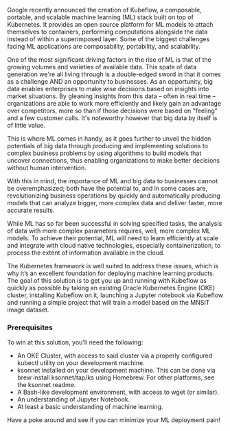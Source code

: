 Google recently announced the creation of Kubeflow, a composable, portable, and scalable machine learning (ML) stack built on top of Kubernetes. It provides an open source platform for ML models to attach themselves to containers, performing computations alongside the data instead of within a superimposed layer. Some of the biggest challenges facing ML applications are composability, portability, and scalability.

One of the most significant driving factors in the rise of ML is that of the growing volumes and varieties of available data. This spate of data generation we're all living through is a double-edged sword in that it comes as a challenge AND an opportunity to businesses. As an opportunity, big data enables enterprises to make wise decisions based on insights into market situations. By gleaning insights from this data – often in real time – organizations are able to work more efficiently and likely gain an advantage over competitors, more so than if those decisions were based on "feeling" and a few customer calls. It's noteworthy however that big data by itself is of little value.

This is where ML comes in handy, as it goes further to unveil the hidden potentials of big data through producing and implementing solutions to complex business problems by using algorithms to build models that uncover connections, thus enabling organizations to make better decisions without human intervention.

With this in mind, the importance of ML and big data to businesses cannot be overemphasized; both have the potential to, and in some cases are, revolutionizing business operations by quickly and automatically producing models that can analyze bigger, more complex data and deliver faster, more accurate results.

While ML has so far been successful in solving specified tasks, the analysis of data with more complex parameters requires, well, more complex ML models. To achieve their potential, ML will need to learn efficiently at scale and integrate with cloud native technologies, especially containerization, to process the extent of information available in the cloud.

The Kubernetes framework is well suited to address these issues, which is why it’s an excellent foundation for deploying machine learning products. The goal of this solution is to get you up and running with Kubeflow as quickly as possible by taking an existing Oracle Kubernetes Engine (OKE) cluster, installing Kubeflow on it, launching a Jupyter notebook via Kubeflow and running a simple project that will train a model based on the MNSIT image dataset. 


### Prerequisites

To win at this solution, you'll need the following: 

* An OKE Cluster, with access to said cluster via a properly configured kubectl utility on your development machine.
* ksonnet installed on your development machine. This can be done via brew install ksonnet/tap/ks using Homebrew. For other platforms, see the ksonnet readme. 
* A Bash-like development environment, with access to wget (or similar). 
* An understanding of Jupyter Notebook.
* At least a basic understanding of machine learning.

Have a poke around and see if you can minimize your ML deployment pain!